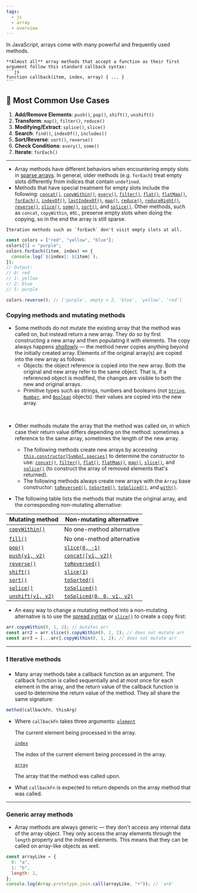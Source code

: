 ```yaml
---
tags:
  - js
  - array
  - overview
---
```


In JavaScript, arrays come with many powerful and frequently used methods.

````ad-note
**Almost all** array methods that accept a function as their first argument follow this standard callback syntax:
```js
function callback(item, index, array) { ... }
```
````

## 📢 **Most Common Use Cases**

1. **Add/Remove Elements**: `push()`, `pop()`, `shift()`, `unshift()`
2. **Transform**: `map()`, `filter()`, `reduce()`
3. **Modifying/Extract**: `splice()`, `slice()`
4. **Search**: `find()`, `indexOf()`, `includes()`
5. **Sort/Reverse**: `sort()`, `reverse()`
6. **Check Conditions**: `every()`, `some()`
7. **Iterate**: `forEach()`

----

- Array methods have different behaviors when encountering empty slots in [sparse arrays](https://developer.mozilla.org/en-US/docs/Web/JavaScript/Guide/Indexed_collections#sparse_arrays). In general, older methods (e.g. `forEach`) treat empty slots differently from indices that contain `undefined`.
- Methods that have special treatment for empty slots include the following: [`concat()`](https://developer.mozilla.org/en-US/docs/Web/JavaScript/Reference/Global_Objects/Array/concat), [`copyWithin()`](https://developer.mozilla.org/en-US/docs/Web/JavaScript/Reference/Global_Objects/Array/copyWithin), [`every()`](https://developer.mozilla.org/en-US/docs/Web/JavaScript/Reference/Global_Objects/Array/every), [`filter()`](https://developer.mozilla.org/en-US/docs/Web/JavaScript/Reference/Global_Objects/Array/filter), [`flat()`](https://developer.mozilla.org/en-US/docs/Web/JavaScript/Reference/Global_Objects/Array/flat), [`flatMap()`](https://developer.mozilla.org/en-US/docs/Web/JavaScript/Reference/Global_Objects/Array/flatMap), [`forEach()`](https://developer.mozilla.org/en-US/docs/Web/JavaScript/Reference/Global_Objects/Array/forEach), [`indexOf()`](https://developer.mozilla.org/en-US/docs/Web/JavaScript/Reference/Global_Objects/Array/indexOf), [`lastIndexOf()`](https://developer.mozilla.org/en-US/docs/Web/JavaScript/Reference/Global_Objects/Array/lastIndexOf), [`map()`](https://developer.mozilla.org/en-US/docs/Web/JavaScript/Reference/Global_Objects/Array/map), [`reduce()`](https://developer.mozilla.org/en-US/docs/Web/JavaScript/Reference/Global_Objects/Array/reduce), [`reduceRight()`](https://developer.mozilla.org/en-US/docs/Web/JavaScript/Reference/Global_Objects/Array/reduceRight), [`reverse()`](https://developer.mozilla.org/en-US/docs/Web/JavaScript/Reference/Global_Objects/Array/reverse), [`slice()`](https://developer.mozilla.org/en-US/docs/Web/JavaScript/Reference/Global_Objects/Array/slice), [`some()`](https://developer.mozilla.org/en-US/docs/Web/JavaScript/Reference/Global_Objects/Array/some), [`sort()`](https://developer.mozilla.org/en-US/docs/Web/JavaScript/Reference/Global_Objects/Array/sort), and [`splice()`](https://developer.mozilla.org/en-US/docs/Web/JavaScript/Reference/Global_Objects/Array/splice). Other methods, such as `concat`, `copyWithin`, etc., preserve empty slots when doing the copying, so in the end the array is still sparse.

```ad-note
Iteration methods such as `forEach` don't visit empty slots at all.
```

```js
const colors = ["red", "yellow", "blue"];
colors[5] = "purple";
colors.forEach((item, index) => {
  console.log(`${index}: ${item}`);
});
// Output:
// 0: red
// 1: yellow
// 2: blue
// 5: purple

colors.reverse(); // ['purple', empty × 2, 'blue', 'yellow', 'red']
```

### Copying methods and mutating methods
- Some methods do not mutate the existing array that the method was called on, but instead return a new array. They do so by first constructing a new array and then populating it with elements. The copy always happens [_shallowly_](https://developer.mozilla.org/en-US/docs/Glossary/Shallow_copy) — the method never copies anything beyond the initially created array. Elements of the original array(s) are copied into the new array as follows:
	- Objects: the object reference is copied into the new array. Both the original and new array refer to the same object. That is, if a referenced object is modified, the changes are visible to both the new and original arrays.
	- Primitive types such as strings, numbers and booleans (not [`String`](https://developer.mozilla.org/en-US/docs/Web/JavaScript/Reference/Global_Objects/String), [`Number`](https://developer.mozilla.org/en-US/docs/Web/JavaScript/Reference/Global_Objects/Number), and [`Boolean`](https://developer.mozilla.org/en-US/docs/Web/JavaScript/Reference/Global_Objects/Boolean) objects): their values are copied into the new array.

</br>

- Other methods mutate the array that the method was called on, in which case their return value differs depending on the method: sometimes a reference to the same array, sometimes the length of the new array.
	- The following methods create new arrays by accessing [`this.constructor[Symbol.species]`](https://developer.mozilla.org/en-US/docs/Web/JavaScript/Reference/Global_Objects/Array/Symbol.species) to determine the constructor to use: [`concat()`](https://developer.mozilla.org/en-US/docs/Web/JavaScript/Reference/Global_Objects/Array/concat), [`filter()`](https://developer.mozilla.org/en-US/docs/Web/JavaScript/Reference/Global_Objects/Array/filter), [`flat()`](https://developer.mozilla.org/en-US/docs/Web/JavaScript/Reference/Global_Objects/Array/flat), [`flatMap()`](https://developer.mozilla.org/en-US/docs/Web/JavaScript/Reference/Global_Objects/Array/flatMap), [`map()`](https://developer.mozilla.org/en-US/docs/Web/JavaScript/Reference/Global_Objects/Array/map), [`slice()`](https://developer.mozilla.org/en-US/docs/Web/JavaScript/Reference/Global_Objects/Array/slice), and [`splice()`](https://developer.mozilla.org/en-US/docs/Web/JavaScript/Reference/Global_Objects/Array/splice) (to construct the array of removed elements that's returned).
	- The following methods always create new arrays with the `Array` base constructor: [`toReversed()`](https://developer.mozilla.org/en-US/docs/Web/JavaScript/Reference/Global_Objects/Array/toReversed), [`toSorted()`](https://developer.mozilla.org/en-US/docs/Web/JavaScript/Reference/Global_Objects/Array/toSorted), [`toSpliced()`](https://developer.mozilla.org/en-US/docs/Web/JavaScript/Reference/Global_Objects/Array/toSpliced), and [`with()`](https://developer.mozilla.org/en-US/docs/Web/JavaScript/Reference/Global_Objects/Array/with).

- The following table lists the methods that mutate the original array, and the corresponding non-mutating alternative:

|Mutating method|Non-mutating alternative|
|---|---|
|[`copyWithin()`](https://developer.mozilla.org/en-US/docs/Web/JavaScript/Reference/Global_Objects/Array/copyWithin)|No one-method alternative|
|[`fill()`](https://developer.mozilla.org/en-US/docs/Web/JavaScript/Reference/Global_Objects/Array/fill)|No one-method alternative|
|[`pop()`](https://developer.mozilla.org/en-US/docs/Web/JavaScript/Reference/Global_Objects/Array/pop)|[`slice(0, -1)`](https://developer.mozilla.org/en-US/docs/Web/JavaScript/Reference/Global_Objects/Array/slice)|
|[`push(v1, v2)`](https://developer.mozilla.org/en-US/docs/Web/JavaScript/Reference/Global_Objects/Array/push)|[`concat([v1, v2])`](https://developer.mozilla.org/en-US/docs/Web/JavaScript/Reference/Global_Objects/Array/concat)|
|[`reverse()`](https://developer.mozilla.org/en-US/docs/Web/JavaScript/Reference/Global_Objects/Array/reverse)|[`toReversed()`](https://developer.mozilla.org/en-US/docs/Web/JavaScript/Reference/Global_Objects/Array/toReversed)|
|[`shift()`](https://developer.mozilla.org/en-US/docs/Web/JavaScript/Reference/Global_Objects/Array/shift)|[`slice(1)`](https://developer.mozilla.org/en-US/docs/Web/JavaScript/Reference/Global_Objects/Array/slice)|
|[`sort()`](https://developer.mozilla.org/en-US/docs/Web/JavaScript/Reference/Global_Objects/Array/sort)|[`toSorted()`](https://developer.mozilla.org/en-US/docs/Web/JavaScript/Reference/Global_Objects/Array/toSorted)|
|[`splice()`](https://developer.mozilla.org/en-US/docs/Web/JavaScript/Reference/Global_Objects/Array/splice)|[`toSpliced()`](https://developer.mozilla.org/en-US/docs/Web/JavaScript/Reference/Global_Objects/Array/toSpliced)|
|[`unshift(v1, v2)`](https://developer.mozilla.org/en-US/docs/Web/JavaScript/Reference/Global_Objects/Array/unshift)|[`toSpliced(0, 0, v1, v2)`](https://developer.mozilla.org/en-US/docs/Web/JavaScript/Reference/Global_Objects/Array/toSpliced)|

- An easy way to change a mutating method into a non-mutating alternative is to use the [spread syntax](https://developer.mozilla.org/en-US/docs/Web/JavaScript/Reference/Operators/Spread_syntax) or [`slice()`](https://developer.mozilla.org/en-US/docs/Web/JavaScript/Reference/Global_Objects/Array/slice) to create a copy first:
```js
arr.copyWithin(0, 1, 2); // mutates arr
const arr2 = arr.slice().copyWithin(0, 1, 2); // does not mutate arr
const arr3 = [...arr].copyWithin(0, 1, 2); // does not mutate arr
```

---

### ❗ Iterative methods
- Many array methods take a callback function as an argument. The callback function is called sequentially and at most once for each element in the array, and the return value of the callback function is used to determine the return value of the method. They all share the same signature:

```js
method(callbackFn, thisArg)
```

- Where `callbackFn` takes three arguments:
	[`element`](https://developer.mozilla.org/en-US/docs/Web/JavaScript/Reference/Global_Objects/Array#element)
	
	The current element being processed in the array.
	
	[`index`](https://developer.mozilla.org/en-US/docs/Web/JavaScript/Reference/Global_Objects/Array#index)
	
	The index of the current element being processed in the array.
	
	[`array`](https://developer.mozilla.org/en-US/docs/Web/JavaScript/Reference/Global_Objects/Array#array)
	
	The array that the method was called upon.
	
- What `callbackFn` is expected to return depends on the array method that was called.

---

### Generic array methods
- Array methods are always generic — they don't access any internal data of the array object. They only access the array elements through the `length` property and the indexed elements. This means that they can be called on array-like objects as well.

```js
const arrayLike = {
  0: "a",
  1: "b",
  length: 2,
};
console.log(Array.prototype.join.call(arrayLike, "+")); // 'a+b'
```